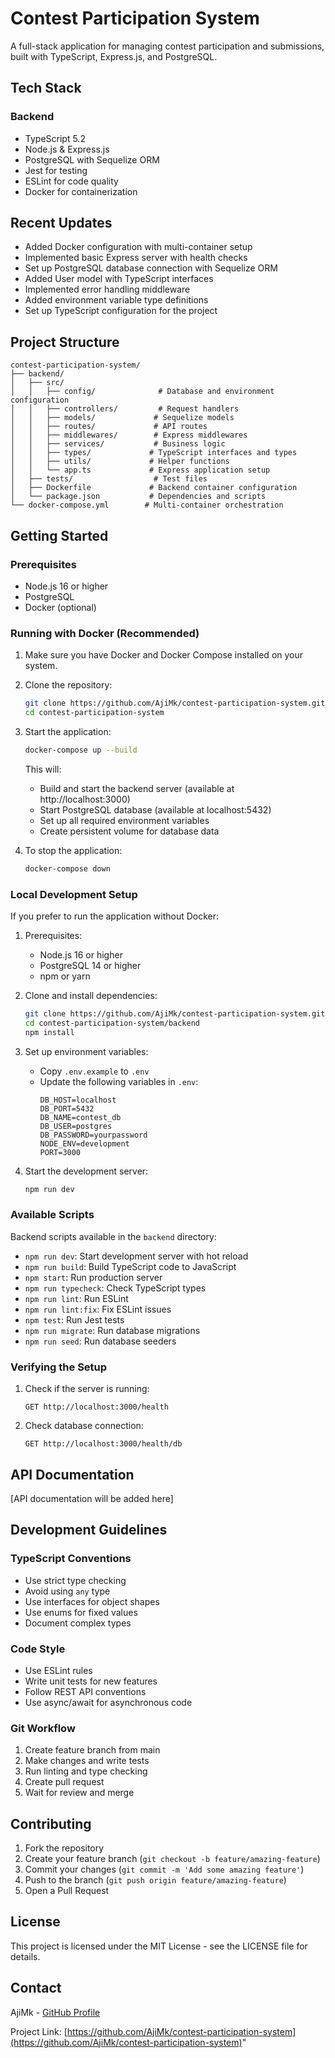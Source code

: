 # Contest Participation System

A full-stack application for managing contest participation and submissions, built with TypeScript, Express.js, and PostgreSQL.

## Tech Stack

### Backend
- TypeScript 5.2
- Node.js & Express.js
- PostgreSQL with Sequelize ORM
- Jest for testing
- ESLint for code quality
- Docker for containerization

## Recent Updates
- Added Docker configuration with multi-container setup
- Implemented basic Express server with health checks
- Set up PostgreSQL database connection with Sequelize ORM
- Added User model with TypeScript interfaces
- Implemented error handling middleware
- Added environment variable type definitions
- Set up TypeScript configuration for the project

## Project Structure

```
contest-participation-system/
├── backend/
│   ├── src/
│   │   ├── config/              # Database and environment configuration
│   │   ├── controllers/         # Request handlers
│   │   ├── models/             # Sequelize models
│   │   ├── routes/             # API routes
│   │   ├── middlewares/        # Express middlewares
│   │   ├── services/           # Business logic
│   │   ├── types/             # TypeScript interfaces and types
│   │   ├── utils/             # Helper functions
│   │   └── app.ts             # Express application setup
│   ├── tests/                  # Test files
│   ├── Dockerfile             # Backend container configuration
│   └── package.json           # Dependencies and scripts
└── docker-compose.yml        # Multi-container orchestration
```

## Getting Started

### Prerequisites
- Node.js 16 or higher
- PostgreSQL
- Docker (optional)

### Running with Docker (Recommended)

1. Make sure you have Docker and Docker Compose installed on your system.

2. Clone the repository:
   ```bash
   git clone https://github.com/AjiMk/contest-participation-system.git
   cd contest-participation-system
   ```

3. Start the application:
   ```bash
   docker-compose up --build
   ```

   This will:
   - Build and start the backend server (available at http://localhost:3000)
   - Start PostgreSQL database (available at localhost:5432)
   - Set up all required environment variables
   - Create persistent volume for database data

4. To stop the application:
   ```bash
   docker-compose down
   ```

### Local Development Setup

If you prefer to run the application without Docker:

1. Prerequisites:
   - Node.js 16 or higher
   - PostgreSQL 14 or higher
   - npm or yarn

2. Clone and install dependencies:
   ```bash
   git clone https://github.com/AjiMk/contest-participation-system.git
   cd contest-participation-system/backend
   npm install
   ```

3. Set up environment variables:
   - Copy `.env.example` to `.env`
   - Update the following variables in `.env`:
     ```
     DB_HOST=localhost
     DB_PORT=5432
     DB_NAME=contest_db
     DB_USER=postgres
     DB_PASSWORD=yourpassword
     NODE_ENV=development
     PORT=3000
     ```

4. Start the development server:
   ```bash
   npm run dev
   ```

### Available Scripts

Backend scripts available in the `backend` directory:
- `npm run dev`: Start development server with hot reload
- `npm run build`: Build TypeScript code to JavaScript
- `npm start`: Run production server
- `npm run typecheck`: Check TypeScript types
- `npm run lint`: Run ESLint
- `npm run lint:fix`: Fix ESLint issues
- `npm test`: Run Jest tests
- `npm run migrate`: Run database migrations
- `npm run seed`: Run database seeders

### Verifying the Setup

1. Check if the server is running:
   ```
   GET http://localhost:3000/health
   ```

2. Check database connection:
   ```
   GET http://localhost:3000/health/db
   ```

## API Documentation

[API documentation will be added here]

## Development Guidelines

### TypeScript Conventions
- Use strict type checking
- Avoid using `any` type
- Use interfaces for object shapes
- Use enums for fixed values
- Document complex types

### Code Style
- Use ESLint rules
- Write unit tests for new features
- Follow REST API conventions
- Use async/await for asynchronous code

### Git Workflow
1. Create feature branch from main
2. Make changes and write tests
3. Run linting and type checking
4. Create pull request
5. Wait for review and merge

## Contributing

1. Fork the repository
2. Create your feature branch (`git checkout -b feature/amazing-feature`)
3. Commit your changes (`git commit -m 'Add some amazing feature'`)
4. Push to the branch (`git push origin feature/amazing-feature`)
5. Open a Pull Request

## License

This project is licensed under the MIT License - see the LICENSE file for details.

## Contact

AjiMk - [GitHub Profile](https://github.com/AjiMk)

Project Link: [https://github.com/AjiMk/contest-participation-system](https://github.com/AjiMk/contest-participation-system)" 

